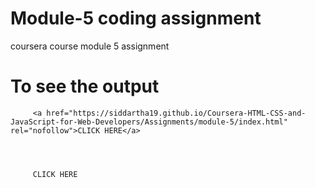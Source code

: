 # Module-5 coding assignment

 coursera course module 5 assignment

# To see the output 
         
         <a href="https://siddartha19.github.io/Coursera-HTML-CSS-and-JavaScript-for-Web-Developers/Assignments/module-5/index.html" rel="nofollow">CLICK HERE</a>
         
         
         
         
         CLICK HERE
